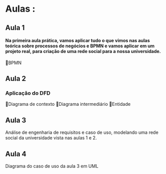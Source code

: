 # Aulas :
## Aula 1
#### Na primeira aula prática, vamos aplicar tudo o que vimos nas aulas teórica sobre processos de negócios e BPMN e vamos aplicar em um projeto real, para criação de uma rede social para a nossa universidade.
🔸BPMN

## Aula 2
### Aplicação do DFD 
🔸Diagrama de contexto
🔸Diagrama intermediário
🔸Entidade 

## Aula 3
Análise de engenharia de requisitos e caso de uso, modelando uma rede social da universidade vista nas aulas 1 e 2.

## Aula 4 
Diagrama do caso de uso da aula 3 em UML
